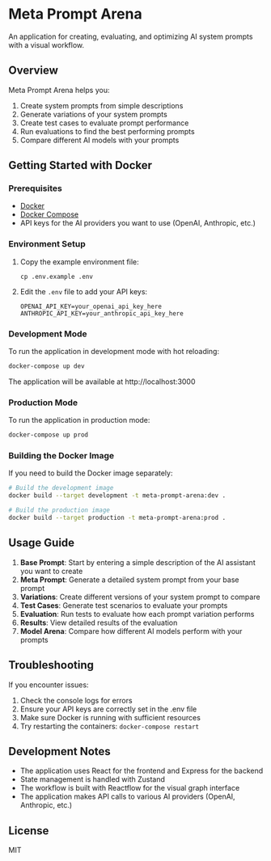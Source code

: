 # Meta Prompt Arena

An application for creating, evaluating, and optimizing AI system prompts with a visual workflow.

## Overview

Meta Prompt Arena helps you:

1. Create system prompts from simple descriptions
2. Generate variations of your system prompts
3. Create test cases to evaluate prompt performance
4. Run evaluations to find the best performing prompts
5. Compare different AI models with your prompts

## Getting Started with Docker

### Prerequisites

- [Docker](https://docs.docker.com/get-docker/)
- [Docker Compose](https://docs.docker.com/compose/install/)
- API keys for the AI providers you want to use (OpenAI, Anthropic, etc.)

### Environment Setup

1. Copy the example environment file:
   ```
   cp .env.example .env
   ```

2. Edit the `.env` file to add your API keys:
   ```
   OPENAI_API_KEY=your_openai_api_key_here
   ANTHROPIC_API_KEY=your_anthropic_api_key_here
   ```

### Development Mode

To run the application in development mode with hot reloading:

```bash
docker-compose up dev
```

The application will be available at http://localhost:3000

### Production Mode

To run the application in production mode:

```bash
docker-compose up prod
```

### Building the Docker Image

If you need to build the Docker image separately:

```bash
# Build the development image
docker build --target development -t meta-prompt-arena:dev .

# Build the production image
docker build --target production -t meta-prompt-arena:prod .
```

## Usage Guide

1. **Base Prompt**: Start by entering a simple description of the AI assistant you want to create
2. **Meta Prompt**: Generate a detailed system prompt from your base prompt
3. **Variations**: Create different versions of your system prompt to compare
4. **Test Cases**: Generate test scenarios to evaluate your prompts
5. **Evaluation**: Run tests to evaluate how each prompt variation performs
6. **Results**: View detailed results of the evaluation
7. **Model Arena**: Compare how different AI models perform with your prompts

## Troubleshooting

If you encounter issues:

1. Check the console logs for errors
2. Ensure your API keys are correctly set in the .env file
3. Make sure Docker is running with sufficient resources
4. Try restarting the containers: `docker-compose restart`

## Development Notes

- The application uses React for the frontend and Express for the backend
- State management is handled with Zustand
- The workflow is built with Reactflow for the visual graph interface
- The application makes API calls to various AI providers (OpenAI, Anthropic, etc.)

## License

MIT 